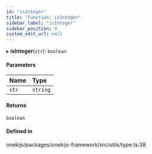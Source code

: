 ```yaml
---
id: "isInteger"
title: "Function: isInteger"
sidebar_label: "isInteger"
sidebar_position: 0
custom_edit_url: null
---
```


▸ **isInteger**(`str`): `boolean`

#### Parameters

| Name | Type |
| :------ | :------ |
| `str` | `string` |

#### Returns

`boolean`

#### Defined in

onekijs/packages/onekijs-framework/src/utils/type.ts:38

